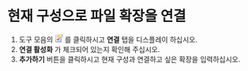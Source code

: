 # 현재 구성으로 파일 확장을 연결

1. 도구 모음의 ![Properties for Current Configuration](../../images/properties.png)
를 클릭하시고 **연결** 탭을 디스플레이 하십시오.
2. **연결 활성화** 가 체크되어 있는지 확인해 주십시오.
3. **추가하기** 버튼을 클릭하시고 현재 구성과 연결하고 싶은 확장을 입력하십시오.
